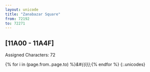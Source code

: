 ```yaml
---
layout: unicode
title: "Zanabazar Square"
from: 72192
to: 72271
---
```


## 	[11A00 - 11A4F]

Assigned Characters: 72

{% for i in (page.from..page.to) %}<i>&#{{i}};</i>{% endfor %}
{:.unicodes}
